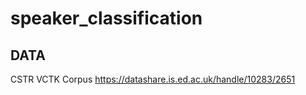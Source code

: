 # speaker_classification

## DATA

CSTR VCTK Corpus
https://datashare.is.ed.ac.uk/handle/10283/2651
